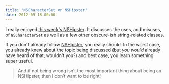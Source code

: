 ```yaml
---
title: "NSCharacterSet on NSHipster"
date: 2012-09-18 00:00
---
```


<p>I really enjoyed <a href="http://nshipster.com/nscharacterset/?utm_source=feedburner&amp;utm_medium=feed&amp;utm_campaign=Feed%3A+NSHipster+%28NSHipster%29">this week's NSHipster</a>. It discusses the uses, and misuses, of <code>NSCharacterSet</code> as well as a few other obscure-ish string-related classes.</p>

<p>If you don't already follow <a href="http://nshipster.com">NSHipster</a>, you really should. In the worst case, you already knew about the topic being discussed (but <em>you would</em> already have heard of that, wouldn't you?) and best case, you learn something super useful. </p>

<blockquote>
  <p>And if not being wrong isn’t the most important thing about being an NSHipster, then I don’t want to be right!</p>

</blockquote>

<!-- more -->

